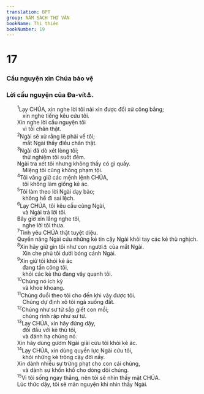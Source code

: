 ```yaml
---
translation: BPT
group: NĂM SÁCH THƠ VĂN
bookName: Thi thiên 
bookNumber: 19
---
```


<div class="title"><h1>17</h1><h3>Cầu nguyện xin Chúa bảo vệ</h3><h3>Lời cầu nguyện của Đa-vít<a data-toggle="tooltip" data-placement="bottom" title="Hay “Lời cầu nguyện cho Đa-vít.”">⚓</a>.</h3></div>
<span class="verse thi_17_1">  <sup>1</sup>Lạy CHÚA, xin nghe lời tôi nài xin được đối xử công bằng;<br/>   xin nghe tiếng kêu cứu tôi.<br/>  Xin nghe lời cầu nguyện tôi<br/>   vì tôi chân thật.<br/></span>
<span class="verse thi_17_2">  <sup>2</sup>Ngài sẽ xử rằng lẽ phải về tôi;<br/>   mắt Ngài thấy điều chân thật.<br/></span>
<span class="verse thi_17_3">  <sup>3</sup>Ngài đã dò xét lòng tôi;<br/>   thử nghiệm tôi suốt đêm.<br/>  Ngài tra xét tôi nhưng không thấy có gì quấy.<br/>   Miệng tôi cũng không phạm tội.<br/></span>
<span class="verse thi_17_4">  <sup>4</sup>Tôi vâng giữ các mệnh lệnh CHÚA,<br/>   tôi không làm giống kẻ ác.<br/></span>
<span class="verse thi_17_5">  <sup>5</sup>Tôi làm theo lời Ngài dạy bảo;<br/>   không hề đi sai lệch.<br/></span>
<span class="verse thi_17_6">  <sup>6</sup>Lạy CHÚA, tôi kêu cầu cùng Ngài,<br/>   và Ngài trả lời tôi.<br/>  Bây giờ xin lắng nghe tôi,<br/>   nghe lời tôi thưa.<br/></span>
<span class="verse thi_17_7">  <sup>7</sup>Tình yêu CHÚA thật tuyệt diệu.<br/>  Quyền năng Ngài cứu những kẻ tin cậy Ngài khỏi tay các kẻ thù nghịch.<br/></span>
<span class="verse thi_17_8">  <sup>8</sup>Xin hãy giữ gìn tôi như con ngươi<a data-toggle="tooltip" data-placement="bottom" title="Trung tâm của con mắt mà ai cũng bảo vệ và giữ gìn.">⚓</a> của mắt Ngài.<br/>   Xin che phủ tôi dưới bóng cánh Ngài.<br/></span>
<span class="verse thi_17_9">  <sup>9</sup>Xin giữ tôi khỏi kẻ ác<br/>   đang tấn công tôi,<br/>   khỏi các kẻ thù đang vây quanh tôi.<br/></span>
<span class="verse thi_17_10">  <sup>10</sup>Chúng nó ích kỷ<br/>   và khoe khoang.<br/></span>
<span class="verse thi_17_11">  <sup>11</sup>Chúng đuổi theo tôi cho đến khi vây được tôi.<br/>   Chúng dự định xô tôi ngã xuống đất.<br/></span>
<span class="verse thi_17_12">  <sup>12</sup>Chúng như sư tử sắp giết con mồi;<br/>   chúng rình rập như sư tử.<br/></span>
<span class="verse thi_17_13">  <sup>13</sup>Lạy CHÚA, xin hãy đứng dậy,<br/>   đối đầu với kẻ thù tôi,<br/>   và đánh hạ chúng nó.<br/>  Xin hãy dùng gươm Ngài giải cứu tôi khỏi kẻ ác.<br/></span>
<span class="verse thi_17_14">  <sup>14</sup>Lạy CHÚA, xin dùng quyền lực Ngài cứu tôi,<br/>   khỏi những kẻ trông cậy đời nầy.<br/>  Xin dành nhiều sự trừng phạt cho con cái chúng,<br/>   và dành sự khốn khổ cho dòng dõi chúng.<br/></span>
<span class="verse thi_17_15">  <sup>15</sup>Vì tôi sống ngay thẳng, nên tôi sẽ nhìn thấy mặt CHÚA.<br/>  Lúc thức dậy, tôi sẽ mãn nguyện khi nhìn thấy Ngài.<br/></span>
